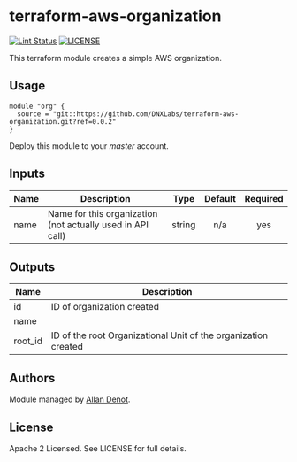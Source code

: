 # terraform-aws-organization

[![Lint Status](https://github.com/DNXLabs/terraform-aws-organization/workflows/Lint/badge.svg)](https://github.com/DNXLabs/terraform-aws-organization/actions)
[![LICENSE](https://img.shields.io/github/license/DNXLabs/terraform-aws-organization)](https://github.com/DNXLabs/terraform-aws-organization/blob/master/LICENSE)

This terraform module creates a simple AWS organization.

## Usage

```hcl
module "org" {
  source = "git::https://github.com/DNXLabs/terraform-aws-organization.git?ref=0.0.2"
}
```

Deploy this module to your _master_ account.

## Inputs

| Name | Description | Type | Default | Required |
|------|-------------|:----:|:-----:|:-----:|
| name | Name for this organization (not actually used in API call) | string | n/a | yes |

## Outputs

| Name | Description |
|------|-------------|
| id | ID of organization created |
| name |  |
| root\_id | ID of the root Organizational Unit of the organization created |

## Authors

Module managed by [Allan Denot](https://github.com/adenot).

## License

Apache 2 Licensed. See LICENSE for full details.